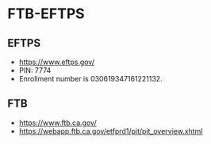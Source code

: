 # FTB-EFTPS

## EFTPS

* https://www.eftps.gov/
* PIN: 7774
* Enrollment number is 030619347161221132.

## FTB

* https://www.ftb.ca.gov/
* https://webapp.ftb.ca.gov/etfprd1/pit/pit_overview.xhtml

